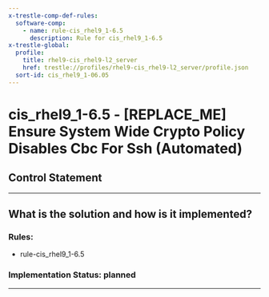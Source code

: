 ```yaml
---
x-trestle-comp-def-rules:
  software-comp:
    - name: rule-cis_rhel9_1-6.5
      description: Rule for cis_rhel9_1-6.5
x-trestle-global:
  profile:
    title: rhel9-cis_rhel9-l2_server
    href: trestle://profiles/rhel9-cis_rhel9-l2_server/profile.json
  sort-id: cis_rhel9_1-06.05
---
```


# cis_rhel9_1-6.5 - \[REPLACE_ME\] Ensure System Wide Crypto Policy Disables Cbc For Ssh (Automated)

## Control Statement

______________________________________________________________________

## What is the solution and how is it implemented?

<!-- For implementation status enter one of: implemented, partial, planned, alternative, not-applicable -->

<!-- Note that the list of rules under ### Rules: is read-only and changes will not be captured after assembly to JSON -->

<!-- Add control implementation description here for control: cis_rhel9_1-6.5 -->

### Rules:

  - rule-cis_rhel9_1-6.5

### Implementation Status: planned

______________________________________________________________________
